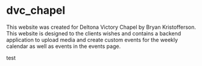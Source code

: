# dvc_chapel
This website was created for Deltona Victory Chapel by Bryan Kristofferson. This website is designed to the clients wishes and contains a
backend application to upload media and create custom events for the weekly calendar as well as events in the events page.

test

